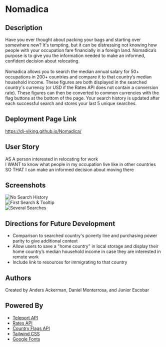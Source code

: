 # Nomadica

## Description
Have you ever thought about packing your bags and starting over somewhere new? It's tempting, but it can be distressing not knowing how people with your occupation fare financially in a foreign land. Nomadica’s purpose is to give you the information needed to make an informed, confident decision about relocating.</br></br>
Nomadica allows you to search the median annual salary for 50+ occupations in 200+ countries and compare it to that country’s median household income. These figures are both displayed in the searched country's currency (or USD if the Rates API does not contain a conversion rate). These figures can then be converted to common currencies with the flag buttons at the bottom of the page. Your search history is updated after each successful search and stores your last 5 unique searches.

## Deployment Page Link

https://dj-viking.github.io/Nomadica/

## User Story
AS A person interested in relocating for work</br>
I WANT to know what people in my occupation live like in other countries</br>
SO THAT I can make an informed decision about moving there

## Screenshots
![No Search History](https://user-images.githubusercontent.com/65088117/88120282-92fced80-cb90-11ea-8d25-8fd0c9a47443.png)</br>
![First Search & Tooltip](https://user-images.githubusercontent.com/65088117/88120468-f38c2a80-cb90-11ea-9135-fd077c819d09.png)</br>
![Several Searches](https://user-images.githubusercontent.com/65088117/88120712-95ac1280-cb91-11ea-8ad4-ea801a8c0ce6.png)

## Directions for Future Development
* Comparison to searched country's poverty line and purchasing power parity to give additional context
* Allow users to save a "home country" in local storage and display their home country’s median household income in case they are interested in remote work
* Include link to resources for immigrating to that country

## Authors
Created by Anders Ackerman, Daniel Monterrosa, and Junior Escobar

## Powered By
* [Teleport API](https://developers.teleport.org/api/)
* [Rates API](https://ratesapi.io/documentation/)
* [Country Flags API](https://www.countryflags.io/)
* [Tailwind CSS](https://tailwindcss.com/)
* [Google Fonts](https://fonts.google.com/)